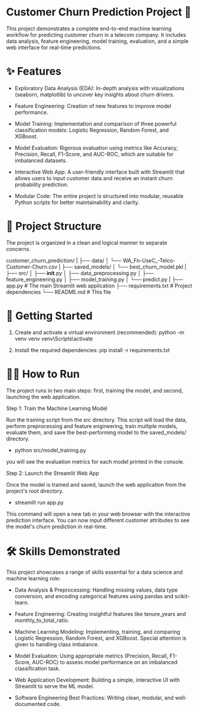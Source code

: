 # Customer Churn Prediction Project 🔮

This project demonstrates a complete end-to-end machine learning workflow for predicting customer churn in a telecom company. It includes data analysis, feature engineering, model training, evaluation, and a simple web interface for real-time predictions.

# ✨ Features

  - Exploratory Data Analysis (EDA): In-depth analysis with visualizations (seaborn, matplotlib) to uncover key insights about churn drivers.

  - Feature Engineering: Creation of new features to improve model performance.

  - Model Training: Implementation and comparison of three powerful classification models: Logistic Regression, Random Forest, and XGBoost.

  - Model Evaluation: Rigorous evaluation using metrics like Accuracy, Precision, Recall, F1-Score, and AUC-ROC, which are suitable for imbalanced datasets.

  - Interactive Web App: A user-friendly interface built with Streamlit that allows users to input customer data and receive an instant churn probability prediction.

  - Modular Code: The entire project is structured into modular, reusable Python scripts for better maintainability and clarity.

# 📂 Project Structure

The project is organized in a clean and logical manner to separate concerns.

customer_churn_prediction/
|
├── data/
│   └── WA_Fn-UseC_-Telco-Customer-Churn.csv
|
├── saved_models/
│   └── best_churn_model.pkl
|
├── src/
│   ├── __init__.py
│   ├── data_preprocessing.py
│   ├── feature_engineering.py
│   ├── model_training.py
│   └── predict.py
|
├── app.py                     # The main Streamlit web application
├── requirements.txt           # Project dependencies
└── README.md                  # This file

# 🚀 Getting Started

1. Create and activate a virtual environment (recommended):
    python -m venv venv
    venv\Scripts\activate

2. Install the required dependencies:
     pip install -r requirements.txt

# 🏃‍♂️ How to Run

The project runs in two main steps: first, training the model, and second, launching the web application.

Step 1: Train the Machine Learning Model

Run the training script from the src directory. This script will load the data, perform preprocessing and feature engineering, train multiple models, evaluate them, and save the best-performing model to the saved_models/ directory.
  - python src/model_training.py

you will see the evaluation metrics for each model printed in the console.

Step 2: Launch the Streamlit Web App

Once the model is trained and saved, launch the web application from the project's root directory.
  - streamlit run app.py

This command will open a new tab in your web browser with the interactive prediction interface. You can now input different customer attributes to see the model's churn prediction in real-time.

# 🛠️ Skills Demonstrated
This project showcases a range of skills essential for a data science and machine learning role:

 - Data Analysis & Preprocessing: Handling missing values, data type conversion, and encoding categorical features using pandas and scikit-learn.

 - Feature Engineering: Creating insightful features like tenure_years and monthly_to_total_ratio.

 - Machine Learning Modeling: Implementing, training, and comparing Logistic Regression, Random Forest, and XGBoost. Special attention is given to handling class imbalance.

 - Model Evaluation: Using appropriate metrics (Precision, Recall, F1-Score, AUC-ROC) to assess model performance on an imbalanced classification task.

 - Web Application Development: Building a simple, interactive UI with Streamlit to serve the ML model.

 - Software Engineering Best Practices: Writing clean, modular, and well-documented code.
